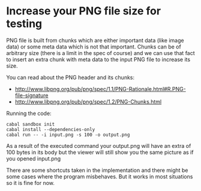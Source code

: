 # Increase your PNG file size for testing

PNG file is built from chunks which are either important data (like image data)
or some meta data which is not that important. Chunks can be of arbitrary size
(there is a limit in the spec of course) and we can use that fact to insert an
extra chunk with meta data to the input PNG file to increase its size.

You can read about the PNG header and its chunks:
- http://www.libpng.org/pub/png/spec/1.1/PNG-Rationale.html#R.PNG-file-signature
- http://www.libpng.org/pub/png/spec/1.2/PNG-Chunks.html

Running the code:

    cabal sandbox init
    cabal install --dependencies-only
    cabal run -- -i input.png -s 100 -o output.png

As a result of the executed command your output.png will have an extra of 100
bytes in its body but the viewer will still show you the same picture as if you
opened input.png

There are some shortcuts taken in the implementation and there might be some
cases where the program misbehaves. But it works in most situations so it is
fine for now.
